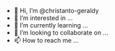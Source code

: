 - 👋 Hi, I’m @christanto-geraldy
- 👀 I’m interested in ...
- 🌱 I’m currently learning ...
- 💞️ I’m looking to collaborate on ...
- 📫 How to reach me ...

<!---
christanto-geraldy/christanto-geraldy is a ✨ special ✨ repository because its `README.md` (this file) appears on your GitHub profile.
You can click the Preview link to take a look at your changes.
--->
